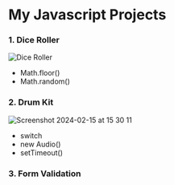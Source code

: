 # My Javascript Projects

### 1. Dice Roller

![Dice Roller](https://github.com/PlooJompong/Javascript-projects/assets/50630228/95b33056-b7f6-4ca7-bdf3-789b652b1532)

- Math.floor()
- Math.random()

### 2. Drum Kit

![Screenshot 2024-02-15 at 15 30 11](https://github.com/PlooJompong/Javascript-projects/assets/50630228/a580ff42-ae40-4e01-bc02-6cde8e06bff1)

- switch
- new Audio()
- setTimeout()

### 3. Form Validation
